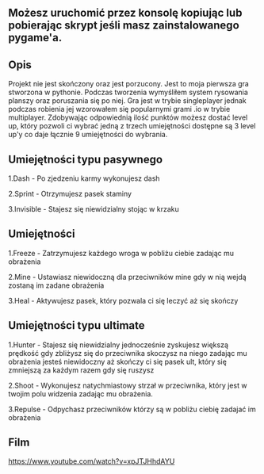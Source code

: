 ## Możesz uruchomić przez konsolę kopiując lub pobierając skrypt jeśli masz zainstalowanego pygame'a.
## Opis
Projekt nie jest skończony oraz jest porzucony.
Jest to moja pierwsza gra stworzona w pythonie. 
Podczas tworzenia wymyśliłem system rysowania planszy oraz poruszania się po niej. 
Gra jest w trybie singleplayer jednak podczas robienia jej wzorowałem się popularnymi grami .io w trybie multiplayer.
Zdobywając odpowiednią ilość punktów możesz dostać level up, który pozwoli ci wybrać jedną z trzech umiejętności dostępne są 3 level up'y co daje łącznie 9 umiejętności do wybrania.

## Umiejętności typu pasywnego
1.Dash - Po zjedzeniu karmy wykonujesz dash

2.Sprint - Otrzymujesz pasek staminy

3.Invisible - Stajesz się niewidzialny stojąc w krzaku

## Umiejętności
1.Freeze - Zatrzymujesz każdego wroga w pobliżu ciebie zadając mu obrażenia

2.Mine - Ustawiasz niewidoczną dla przeciwników mine gdy w nią wejdą zostaną im zadane obrażenia

3.Heal - Aktywujesz pasek, który pozwala ci się leczyć aż się skończy

## Umiejętności typu ultimate
1.Hunter - Stajesz się niewidzialny jednocześnie zyskujesz większą prędkość gdy zbliżysz się do przeciwnika skoczysz na niego zadając mu obrażenia jesteś niewidoczny aż skończy ci się pasek ult, który się zmniejszą za każdym razem gdy się ruszysz

2.Shoot - Wykonujesz natychmiastowy strzał w przeciwnika, który jest w twojim polu widzenia zadając mu obrażenia.

3.Repulse - Odpychasz przeciwników którzy są w pobliżu ciebię zadajać im obrażenia

## Film
https://www.youtube.com/watch?v=xpJTJHhdAYU
